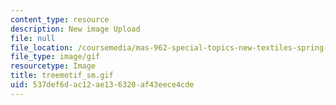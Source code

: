 ```yaml
---
content_type: resource
description: New image Upload
file: null
file_location: /coursemedia/mas-962-special-topics-new-textiles-spring-2010/537def6dac12ae136320af43eece4cde_treemotif_sm.gif
file_type: image/gif
resourcetype: Image
title: treemotif_sm.gif
uid: 537def6d-ac12-ae13-6320-af43eece4cde
---
```

